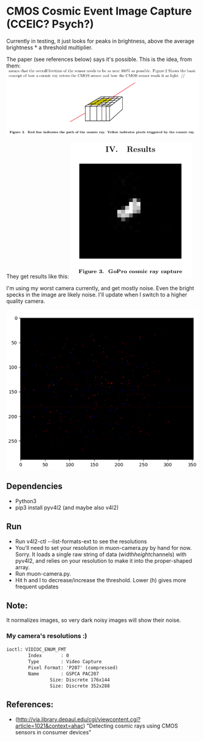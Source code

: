 # CMOS Cosmic Event Image Capture (CCEIC? Psych?)

Currently in testing, it just looks for peaks in brightness, above the average brightness * a threshold multiplier.

The paper (see references below) says it's possible. This is the idea, from them:
![CMOS cosmic event diagram](imgref/pdf-diag.png)

They get results like this:
![CMOS cosmic event result](imgref/pdf-result.png)

I'm using my worst camera currently, and get mostly noise. Even the bright specks in the image are likely noise.  I'll update when I switch to a higher quality camera.

![CMOS noise, with maybe-special dots](imgref/local-result.png)

## Dependencies
- Python3
- pip3 install pyv4l2 (and maybe also v4l2)

## Run
- Run v4l2-ctl --list-formats-ext to see the resolutions
- You'll need to set your resolution in muon-camera.py by hand for now. Sorry. It loads a single raw string of data (width*height*channels) with pyv4l2, and relies on your resolution to make it into the proper-shaped array.
- Run muon-camera.py.
- Hit h and l to decrease/increase the threshold. Lower (h) gives more frequent updates

## Note:
It normalizes images, so very dark noisy images will show their noise.

### My camera's resolutions :)
```$ v4l2-ctl --list-formats-ext
ioctl: VIDIOC_ENUM_FMT
        Index       : 0
        Type        : Video Capture
        Pixel Format: 'P207' (compressed)
        Name        : GSPCA PAC207
                Size: Discrete 176x144
                Size: Discrete 352x288
```

## References:
- (http://via.library.depaul.edu/cgi/viewcontent.cgi?article=1021&context=ahac) "Detecting cosmic rays using CMOS sensors in consumer devices"

